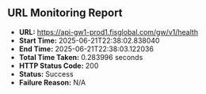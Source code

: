 ## URL Monitoring Report

- **URL:** https://api-gw1-prod1.fisglobal.com/gw/v1/health
- **Start Time:** 2025-06-21T22:38:02.838040
- **End Time:** 2025-06-21T22:38:03.122036
- **Total Time Taken:** 0.283996 seconds
- **HTTP Status Code:** 200
- **Status:** Success
- **Failure Reason:** N/A
